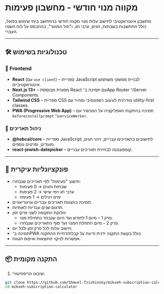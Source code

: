 # מקווה מנוי חודשי - מחשבון פעימות

מחשבון אינטראקטיבי לחישוב עלות מנוי מקווה חודשי בהתחשב בימי שימוש בפועל, כולל התחשבות בשבתות, חגים, ערבי חג, ו"חול המועד", בהתבסס על לוח השנה העברי.

---

## 🛠 טכנולוגיות בשימוש

### 🔧 Frontend

- **React** (עם `use client`) – ספריית JavaScript לבניית ממשקי משתמש אינטראקטיביים.
- **Next.js 13+** – מסגרת מבוססת React עם תמיכה ב־App Router ו־Server Components.
- **Tailwind CSS** – ספריית CSS מודרנית לעיצוב רספונסיבי ומהיר עם utility-first classes.
- **PWA (Progressive Web App)** – תמיכה בהתקנת האפליקציה על המכשיר עם `beforeinstallprompt` ו־`serviceWorker`.

### 📅 ניהול תאריכים

- **@hebcal/core** – ספריית JavaScript לחישובים בתאריכים עבריים, זיהוי חגים, מועדים, ופרטים נוספים.
- **react-jewish-datepicker** – קומפוננטה לבחירת תאריכים עבריים.

---

## 🧠 פונקציונליות עיקרית

- חישוב "פעימות" לפי תאריכים שנבחרו:
  - שבתות וחגים → 0 פעימות
  - ערבי חג וימי שישי → 2 פעימות
  - ימים רגילים → 1 פעימה
- תמיכה בתצוגת תאריכים עבריים וגרגוריאניים.
- תרגום שנים עבריות לאותיות.
- חלוקת התקופה לשני פרקי זמן:
  - פרק 1 – מיום 1 לחודש ועד היום שנבחר כתחילת מנוי.
  - פרק 2 – מיום התחלת המנוי ועד סוף התאריכים שנבחרו.
- חישוב עלות לכל פרק זמן ולכל יום.
- תמיכה ב־PWA כולל בקשת התקנה ידנית ודיווח על קבלת/דחיית ההתקנה.
- אפשרות לניקוי התוצאות ואיפוס הטווח.

---

## 📦 התקנה מקומית

1. שיבוט הריפוזיטורי:

```bash
git clone https://github.com/Shmuel-Tzishinsky/mikveh-subscription-calculator.git
cd mikveh-subscription-calculator
```
